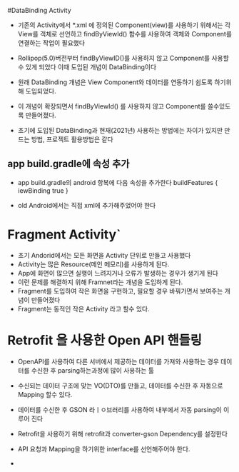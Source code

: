 #DataBinding Activity
* 기존의 Activity에서 *.xml 에 정의된 Component(view)를 사용하기 위해서는 각 View를 객체로 선언하고 findByViewId() 함수를 사용하여
객체와 Component를 연결하는 작업이 필요했다

* Rollipop(5.0)버전부터 findByViewID()를 사용하지 않고 Component를 사용할 수 있게 되었다 이때 도입된 개념이 DataBinding이다

* 원래 DataBinding 개념은 View Component와 데이터를 연동하기 쉽도록 하기위해 도입되었다.
* 이 개념이 확장되면서 findByViewId() 를 사용하지 않고 Component를 쓸수있도록 만들어졌다.
* 초기에 도입된 DataBinding과 현재(2021년) 사용하는 방법에는 차이가 있지만 만드는 방법, 프로젝트 활용방법은 같다

## app build.gradle에 속성 추가
* app build.gradle의 android 항복에 다음 속성을 추가한다
  buildFeatures {
          iewBinding true
  }

* old Android에서는 직접 xml에 추가해주었어야 한다

# Fragment Activity`
* 초기 Andorid에서는 모든 화면을 Activity 단위로 만들고 사용했다
* Activity는 많은 Resource(메인 메모리)를 사용하게 된다.
* App에 화면이 많으면 실행이 느려지거나 오류가 발생하는 경우가 생기게 된다
* 이런 문제를 해결하지 위해 Framnet라는 개념을 도입하게 된다.
* Fragment를 도입하여 작은 화면을 구현하고, 필요할 경우 바꿔가면서 보여주는 개념이 만들어졌다
* Fragment는 동적인 작은 Activity 라고 할수 있다.

# Retrofit 을 사용한 Open API 핸들링
* OpenAPI를 사용하여 다른 서버에서 제공하는 데이터를 가져와 사용하는 경우 데이터를 수신한 후 parsing하는과정에 많이 사용하는 툴
* 수신되는 데이터 구조에 맞는 VO(DTO)를 만들고, 데이터를 수신한 후 자동으로 Mapping 할수 있다.
* 데이터를 수신한 후 GSON 라ㅣㅇ브러리를 사용하여 내부에서 자동 parsing이 이루어 진다
* Retrofit을 사용하기 위해 retrofit과 converter-gson  Dependency를 설정한다

* API 요청과 Mapping을 하기위한 interface를 선언해주어야 한다.
*